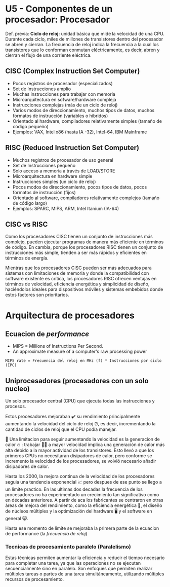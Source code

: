 # U5 - Componentes de un procesador: Procesador

Def. previa: **Ciclo de reloj:** unidad básica que mide la velocidad de una CPU. Durante cada ciclo, miles de millones de transistores dentro del procesador se abren y cierran. La frecuencia de reloj indica la frecuencia a la cual los transistores que lo conforman conmutan eléctricamente, es decir, abren y cierran el flujo de una corriente eléctrica.

## CISC (Complex Instruction Set Computer)
- Pocos registros de procesador (especializados)
- Set de Instrucciones amplio
- Muchas instrucciones para trabajar con memoria
- Microarquitectura en sofware/hardware compleja
- Instrucciones complejas (más de un ciclo de reloj)
- Varios modos de direccionamiento, muchos tipos de datos, muchos formatos de instrucción (variables o híbridos)
- Orientado al hardware, compiladores relativamente simples (tamaño de código pequeño)
- Ejemplos: VAX, Intel x86 (hasta IA -32), Intel-64, IBM Mainframe

## RISC (Reduced Instruction Set Computer)
- Muchos registros de procesador de uso general
- Set de Instrucciones pequeño
- Solo acceso a memoria a través de LOAD/STORE
- Microarquitectura en hardware simple
- Instrucciones simples (un ciclo de reloj)
- Pocos modos de direccionamiento, pocos tipos de datos, pocos formatos de instrucción (fijos)
- Orientado al software, compiladores relativamente complejos (tamaño de código largo)
- Ejemplos: SPARC, MIPS, ARM, Intel Itanium (IA-64)

## CISC vs RISC
Como los procesadores CISC tienen un conjunto de instrucciones más complejo, pueden ejecutar programas de manera más eficiente en términos de código. En cambia, porque los procesadores RISC tienen un conjunto de instrucciones más simple, tienden a ser más rápidos y eficientes en términos de energía.

Mientras que los procesadores CISC pueden ser más adecuados para sistemas con limitaciones de memoria y donde la compatibilidad con software existente es crítica, los procesadores RISC ofrecen ventajas en términos de velocidad, eficiencia energética y simplicidad de diseño, haciéndolos ideales para dispositivos móviles y sistemas embebidos donde estos factores son prioritarios.

# Arquitectura de procesadores

## Ecuacion de *performance*
- MIPS = Millions of Instructions Per Second.
- An approximate measure of a computer's raw processing power

`MIPS rate = Frecuencia del reloj en MHz (f) * Instrucciones por ciclo (IPC)`

## Uniprocesadores (procesadores con un solo nucleo)
Un solo procesador central (CPU) que ejecuta todas las instrucciones y procesos.

Estos procesadores mejoraban ✔️ su rendimiento principalmente aumentando la velocidad del ciclo de reloj ⏰, es decir, incrementando la cantidad de ciclos de reloj que el CPU podía manejar.

🔴 Una limitacion para seguir aumentando la velocidad es la generacion de calor 🔥 : trabajar 🧑‍🏭 a mayor velocidad implica una generación de calor más alta debido a la mayor actividad de los transistores. Esto llevó a que los primeros CPUs no necesitaran disipadores de calor, pero conforme se incremento la velocidad de los procesadores, se volvió necesario añadir disipadores de calor.

Hasta los 2000, la mejora continua de la velocidad de los procesadores seguia una tendencia exponencial 📈 pero despues de ese punto se llego a un limite practico. En las ultimas dos decadas la frecuencia de los procesadores no ha experimentado un crecimiento tan significativo como en décadas anteriores. A partir de aca los fabricantes se centraron en otras áreas de mejora del rendimiento, como la eficiencia energética 🔋, el diseño de núcleos múltiples y la optimización del hardware 🖥️ y el software en general 😸.

Hasta ese momento de limite se mejoraba la primera parte de la ecuacion de performance (la *frecuencia de reloj*)

### Tecnicas de procesamiento paralelo (Paralelismo)
Estas técnicas permiten aumentar la eficiencia y reducir el tiempo necesario para completar una tarea, ya que las operaciones no se ejecutan secuencialmente sino en paralelo. 
Son enfoques que permiten realizar múltiples tareas o partes de una tarea simultáneamente, utilizando múltiples recursos de procesamiento.
